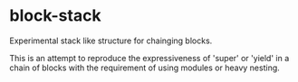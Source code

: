 block-stack
===========

Experimental stack like structure for chainging blocks.

This is an attempt to reproduce the expressiveness of 'super' or 'yield'
in a chain of blocks with the requirement of using modules or heavy nesting.
